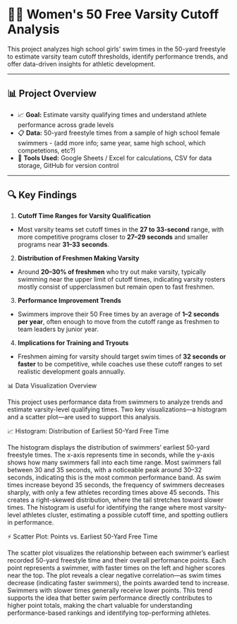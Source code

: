 # 🏊‍♀️ Women's 50 Free Varsity Cutoff Analysis
This project analyzes high school girls' swim times in the 50-yard freestyle to estimate varsity team cutoff thresholds, identify performance trends, and offer data-driven insights for athletic development.

---

## 📊 Project Overview
- 📈 **Goal:** Estimate varsity qualifying times and understand athlete performance across grade levels
- 📋 **Data:** 50-yard freestyle times from a sample of high school female swimmers - (add more info; same year, same high school, which competetions, etc?)
- 🧮 **Tools Used:** Google Sheets / Excel for calculations, CSV for data storage, GitHub for version control

---

## 🔍 Key Findings
1. **Cutoff Time Ranges for Varsity Qualification**  
- Most varsity teams set cutoff times in the **27 to 33-second** range, with more competitive programs closer to **27–29 seconds** and smaller programs near **31–33 seconds**.

2. **Distribution of Freshmen Making Varsity**  
- Around **20–30% of freshmen** who try out make varsity, typically swimming near the upper limit of cutoff times, indicating varsity rosters mostly consist of upperclassmen but remain open to fast freshmen.

3. **Performance Improvement Trends**  
- Swimmers improve their 50 Free times by an average of **1–2 seconds per year**, often enough to move from the cutoff range as freshmen to team leaders by junior year.

4. **Implications for Training and Tryouts**  
- Freshmen aiming for varsity should target swim times of **32 seconds or faster** to be competitive, while coaches use these cutoff ranges to set realistic development goals annually.


📊 Data Visualization Overview

This project uses performance data from swimmers to analyze trends and estimate varsity-level qualifying times. Two key visualizations—a histogram and a scatter plot—are used to support this analysis.

📈 Histogram: Distribution of Earliest 50-Yard Free Time

The histogram displays the distribution of swimmers’ earliest 50-yard freestyle times. The x-axis represents time in seconds, while the y-axis shows how many swimmers fall into each time range. Most swimmers fall between 30 and 35 seconds, with a noticeable peak around 30–32 seconds, indicating this is the most common performance band. As swim times increase beyond 35 seconds, the frequency of swimmers decreases sharply, with only a few athletes recording times above 45 seconds. This creates a right-skewed distribution, where the tail stretches toward slower times. The histogram is useful for identifying the range where most varsity-level athletes cluster, estimating a possible cutoff time, and spotting outliers in performance.


⚡ Scatter Plot: Points vs. Earliest 50-Yard Free Time

The scatter plot visualizes the relationship between each swimmer’s earliest recorded 50-yard freestyle time and their overall performance points. Each point represents a swimmer, with faster times on the left and higher scores near the top. The plot reveals a clear negative correlation—as swim times decrease (indicating faster swimmers), the points awarded tend to increase. Swimmers with slower times generally receive lower points. This trend supports the idea that better swim performance directly contributes to higher point totals, making the chart valuable for understanding performance-based rankings and identifying top-performing athletes.
